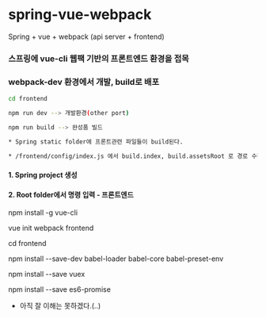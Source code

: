 # spring-vue-webpack

Spring + vue + webpack (api server + frontend)

### 스프링에 vue-cli 웹팩 기반의 프론트엔드 환경을 접목
### webpack-dev 환경에서 개발, build로 배포 

``` bash
cd frontend

npm run dev --> 개발환경(other port)

npm run build --> 완성품 빌드

* Spring static folder에 프론트관련 파일들이 build된다.

* /frontend/config/index.js 에서 build.index, build.assetsRoot 로 경로 수정함.
```


#### 1. Spring project 생성

#### 2. Root folder에서 명령 입력 - 프론트엔드 

npm install -g vue-cli

vue init webpack frontend

cd frontend

npm install --save-dev babel-loader babel-core babel-preset-env

npm install --save vuex

npm install --save es6-promise

* 아직 잘 이해는 못하겠다.(..)
